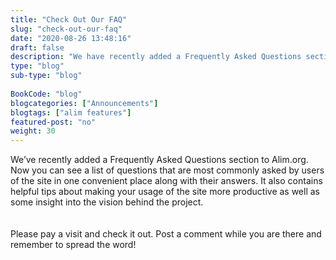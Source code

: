 ```yaml
--- 
title: "Check Out Our FAQ" 
slug: "check-out-our-faq"
date: "2020-08-26 13:48:16" 
draft: false 
description: "We have recently added a Frequently Asked Questions section to Alim.org. Now you can see a list of questions that are most commonly asked by users of the site in one convenient place."
type: "blog" 
sub-type: "blog" 
 
BookCode: "blog"
blogcategories: ["Announcements"]
blogtags: ["alim features"]
featured-post: "no"
weight:	30 
---  
```

 We’ve recently added a Frequently Asked Questions section to Alim.org.  Now you can see a list of questions that are most commonly asked by users of the site in one convenient place along with their answers.  It also contains helpful tips about making your usage of the site more productive as well as some insight into the vision behind the project.  
<br><br>
Please pay a visit and check it out.  Post a comment while you are there and remember to spread the word!
